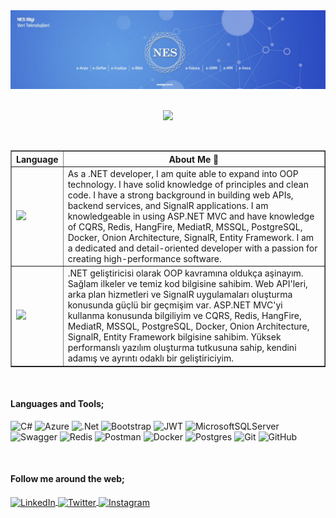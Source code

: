 <div>
  <img src="https://github.com/muhammedyucedag/banner/blob/picture/nes.jpeg" alt="Hello world" style="max-width: 100%;"></a>
 </div>
 
<br>

<p align="center">
    <img src="https://readme-typing-svg.herokuapp.com/?lines=Hello+Welcome+to+my+Github+page;I+am+a+Back+End+Software+Developer&font=Fira%20Code&center=true&width=740&height=45&color=558ADA&vCenter=true&size=30">
</p>

<br>

<table border="1" width="70%" cellpadding="10" cellspacing="10">
    <thead>
      <tr>
        <th>Language</th>
        <th>About Me 💬</th>
      </tr>
    </thead>
    <tbody>
        <tr>
            <td><img src="https://bewerbung.co/wp-content/uploads/2018/07/bewerbung-englisch.jpg" width='96'></td>
            <td>As a .NET developer, I am quite able to expand into OOP technology. I have solid knowledge of principles and clean code. I have a strong background in building web APIs, backend services, and SignalR applications.
I am knowledgeable in using ASP.NET MVC and have knowledge of CQRS, Redis, HangFire, MediatR, MSSQL, PostgreSQL, Docker, Onion Architecture, SignalR, Entity Framework.
I am a dedicated and detail-oriented developer with a passion for creating high-performance software.
            </td>
         </tr>
          <tr>
            <td><img src="https://upload.wikimedia.org/wikipedia/commons/thumb/b/b4/Flag_of_Turkey.svg/1200px-Flag_of_Turkey.svg.png" width='96'></td>
            <td>.NET geliştiricisi olarak OOP kavramına oldukça aşinayım. Sağlam ilkeler ve temiz kod bilgisine sahibim. Web API'leri, arka plan hizmetleri ve SignalR uygulamaları oluşturma konusunda güçlü bir geçmişim var.
ASP.NET MVC'yi kullanma konusunda bilgiliyim ve CQRS, Redis, HangFire, MediatR, MSSQL, PostgreSQL, Docker, Onion Architecture, SignalR, Entity Framework bilgisine sahibim.
Yüksek performanslı yazılım oluşturma tutkusuna sahip, kendini adamış ve ayrıntı odaklı bir geliştiriciyim.</td>
          </tr>
    </tbody>
</table>

<br>

<h4>Languages and Tools;</h4>

![C#](https://img.shields.io/badge/C%23-6e3a7c?logo=CSharp) 
![Azure](https://img.shields.io/badge/azure-%230072C6.svg?style=flat&logo=azure-devops&logoColor=white) 
![.Net](https://img.shields.io/badge/.NET-5C2D91?style=flat&logo=.net&logoColor=white) 
![Bootstrap](https://img.shields.io/badge/bootstrap-%23563D7C.svg?style=flat&logo=bootstrap&logoColor=white) 
![JWT](https://img.shields.io/badge/JWT-black?style=flat&logo=JSON%20web%20tokens) 
![MicrosoftSQLServer](https://img.shields.io/badge/Microsoft%20SQL%20Sever-CC2927?style=flat&logo=microsoft%20sql%20server&logoColor=white) 
![Swagger](https://img.shields.io/badge/-Swagger-%23Clojure?style=flat&logo=swagger&logoColor=white) 
![Redis](https://img.shields.io/badge/Redis-902626?logo=redis) 
![Postman](https://img.shields.io/badge/Postman-FF6C37?style=flat&logo=postman&logoColor=white) 
![Docker](https://img.shields.io/badge/docker-%230db7ed.svg?style=flat&logo=docker&logoColor=white) 
![Postgres](https://img.shields.io/badge/postgres-%23316192.svg?style=flat&logo=postgresql&logoColor=white)
![Git](http://img.shields.io/badge/-Git-F1502F?style=flat&logo=git&logoColor=FFFFFF)
![GitHub](http://img.shields.io/badge/-Github-000000?style=flat&logo=github&logoColor=FFFFFF)

<br>

   <div>
        <h4>Follow me around the web;</h4>
    </div>
    <div>
        <a href="https://www.linkedin.com/in/muhammed-y%C3%BCceda%C4%9F-187533250/" target="_blank">
            <img align="center" src="https://img.shields.io/badge/LinkedIn-%230077B5.svg?&style=flat-square&logo=linkedin&logoColor=white" alt="LinkedIn">
        </a>
        <a href="https://medium.com/@muhammedyucedag" target="_blank"  rel="noopener">
            <img align="center" src="https://img.shields.io/badge/Medium-%23333.svg?style=flat-square&logo=medium&logoColor=white" alt="Twitter">
        </a>
        <a href="https://www.instagram.com/muhammedyuceedag/" target="_blank">
            <img align="center" src="https://img.shields.io/badge/Instagram-%23E4405F.svg?&style=flat-square&logo=instagram&logoColor=white" alt="Instagram">
        </a>
    </div>
    


